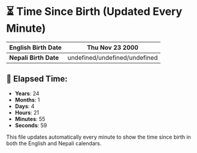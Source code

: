 # ⏳ Time Since Birth (Updated Every Minute)

| **English Birth Date** | Thu Nov 23 2000 |
|------------------------|-------------------------------------|
| **Nepali Birth Date**  | undefined/undefined/undefined                  |

## 📅 Elapsed Time:

- **Years**: 24
- **Months**: 1
- **Days**: 4
- **Hours**: 21
- **Minutes**: 55
- **Seconds**: 59

This file updates automatically every minute to show the time since birth in both the English and Nepali calendars.